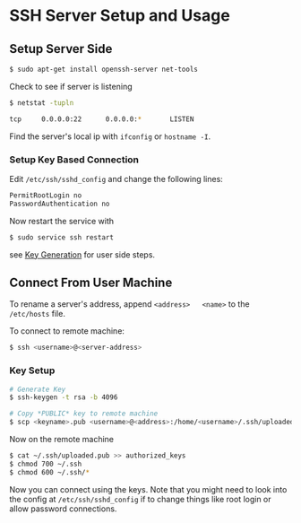 # SSH Server Setup and Usage

## Setup Server Side

```bash
$ sudo apt-get install openssh-server net-tools
```

Check to see if server is listening

```bash
$ netstat -tupln

tcp     0.0.0.0:22      0.0.0.0:*       LISTEN
```

Find the server's local ip with `ifconfig` or `hostname -I`.

### Setup Key Based Connection

Edit `/etc/ssh/sshd_config` and change the following lines:

```bash
PermitRootLogin no
PasswordAuthentication no
```
Now restart the service with

```bash
$ sudo service ssh restart
```

see [Key Generation](#key-generation) for user side steps.

## Connect From User Machine

To rename a server's address, append `<address>   <name>` to the `/etc/hosts` file.

To connect to remote machine:

```bash
$ ssh <username>@<server-address>
```

### Key Setup

```bash
# Generate Key
$ ssh-keygen -t rsa -b 4096                                                                     255 ↵

# Copy *PUBLIC* key to remote machine
$ scp <keyname>.pub <username>@<address>:/home/<username>/.ssh/uploaded.pub
```

Now on the remote machine

```bash
$ cat ~/.ssh/uploaded.pub >> authorized_keys
$ chmod 700 ~/.ssh
$ chmod 600 ~/.ssh/*
```

Now you can connect using the keys.
Note that you might need to look into the config at `/etc/ssh/sshd_config` if
to change things like root login or allow password connections.

